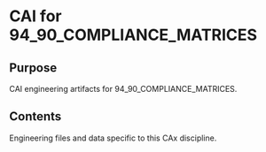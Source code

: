 # CAI for 94_90_COMPLIANCE_MATRICES

## Purpose
CAI engineering artifacts for 94_90_COMPLIANCE_MATRICES.

## Contents
Engineering files and data specific to this CAx discipline.
